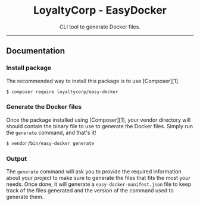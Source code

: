 <div align="center">
    <h1>LoyaltyCorp - EasyDocker</h1>
    <p>CLI tool to generate Docker files.</p>
</div>

---

## Documentation

### Install package

The recommended way to install this package is to use [Composer][1].

```bash
$ composer require loyaltycorp/easy-docker
```

### Generate the Docker files

Once the package installed using [Composer][1], your vendor directory will should contain the binary file to use
to generate the Docker files. Simply run the `generate` command, and that's it!

```bash
$ vendor/bin/easy-docker generate
```

### Output

The `generate` command will ask you to provide the required information about your project to make sure to generate
the files that fits the most your needs. Once done, it will generate a `easy-docker-manifest.json` file to keep track
of the files generated and the version of the command used to generate them.
